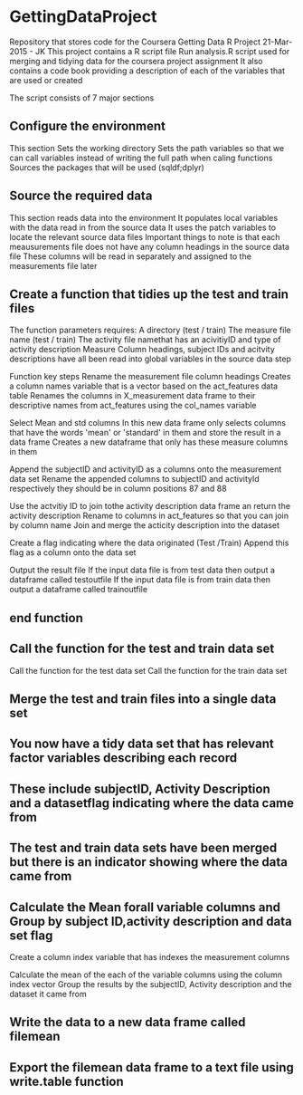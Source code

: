 # GettingDataProject
Repository that stores code for the Coursera Getting Data R Project
21-Mar-2015 - JK
This project contains a R script file  Run analysis.R script used for merging and tidying data for the coursera project assignment
It also contains a code book providing a description of each of the variables that are used or created

The script consists of 7 major sections

## Configure the environment
This section
Sets the working directory
Sets the path variables so that we can call variables instead of writing the full path when caling functions
Sources the packages that will be used (sqldf;dplyr)



## Source the required data
This section reads data into the environment
It populates local variables with the data read in from the source data
It uses the patch variables to locate the relevant source data files
Important things to note is that each meausurements file does not have any column headings in the source data file
These columns will be read in separately and assigned to the measurements file later


## Create a function that tidies up the test and train files
The function parameters requires:
A directory (test /  train)
The measure file name (test / train)
The activity file namethat has an acivitiyID and type of activity description 
Measure Column headings, subject IDs and acitvity descriptions have all been read into global variables in the source data step

Function key steps
Rename the measurement file column headings
Creates a column names variable that is a vector based on the act_features data table
Renames the columns in X_measurement data frame to their descriptive names from act_features using the col_names variable

Select Mean and std columns
In this new data frame only selects columns that have the words 'mean' or 'standard' in them  and store the result in a data frame 
Creates a new dataframe that only has these measure columns in them

Append the subjectID and activityID as a columns onto the measurement data set
Rename the appended columns to subjectID and activityId respectively they should be in column positions 87 and 88

Use the actvitiy ID to join tothe activity description data frame an return the activity description
Rename to columns in act_features so that you can join by column name
Join and merge the acticity description into the dataset

Create a flag indicating where the data originated (Test /Train)
Append this flag as a column onto the data set

Output the result file
If the input data file is from test data then output a dataframe called testoutfile
If the input data file is from train data then output a dataframe called trainoutfile

## end function


## Call the function for the test and train data set
Call the function for the test data set
Call the function for the train data set

## Merge the test and train files into a single data set

## You now have a tidy data set that has relevant factor variables describing each record
## These include subjectID, Activity Description and a datasetflag indicating where the data came from
## The test and train data sets have been merged but there is an indicator showing where the data came from

## Calculate the Mean forall variable columns and Group by subject ID,activity description and data set flag 
Create a column index variable that has indexes the measurement columns

Calculate the mean of the each of the variable columns using the column index vector
Group the results by the subjectID, Activity description and the dataset it came from 

## Write the data to a new data frame called filemean
## Export the filemean data frame to a text file using write.table function 
